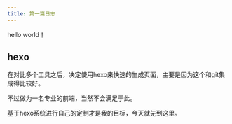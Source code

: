 ```yaml
---
title: 第一篇日志
---
```

hello world！

## hexo
在对比多个工具之后，决定使用hexo来快速的生成页面，主要是因为这个和git集成得比较好。

不过做为一名专业的前端，当然不会满足于此。

基于hexo系统进行自己的定制才是我的目标，今天就先到这里。

